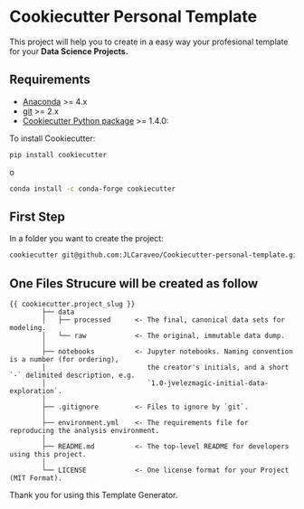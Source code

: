 # Cookiecutter Personal Template

This project will help you to create in a easy way your profesional template for your **Data Science Projects.**

## Requirements

- [Anaconda](https://www.anaconda.com/download/) >= 4.x
- [git](https://git-scm.com/) >= 2.x
- [Cookiecutter Python package](http://cookiecutter.readthedocs.org/en/latest/installation.html) >= 1.4.0:

To install Cookiecutter:

``` bash
pip install cookiecutter
```

o

``` bash
conda install -c conda-forge cookiecutter
```

## First Step

In a folder you want to create the project:

```bash
cookiecutter git@github.com:JLCaraveo/Cookiecutter-personal-template.git
```

## One Files Strucure will be created as follow

```
{{ cookiecutter.project_slug }}
        ├── data
        │   ├── processed      <- The final, canonical data sets for modeling.
        │   └── raw            <- The original, immutable data dump.
        │
        ├── notebooks          <- Jupyter notebooks. Naming convention is a number (for ordering),
        │                         the creator's initials, and a short `-` delimited description, e.g.
        │                         `1.0-jvelezmagic-initial-data-exploration`.
        │
        ├── .gitignore         <- Files to ignore by `git`.
        │
        ├── environment.yml    <- The requirements file for reproducing the analysis environment.
        │
        ├── README.md          <- The top-level README for developers using this project. 
        │
        └── LICENSE            <- One license format for your Project (MIT Format).
```


Thank you for using this Template Generator.
